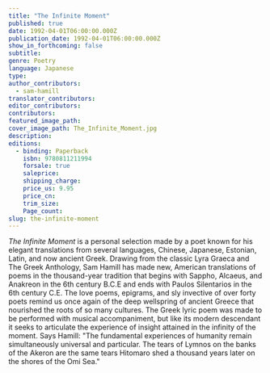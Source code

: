 ```yaml
---
title: "The Infinite Moment"
published: true
date: 1992-04-01T06:00:00.000Z
publication_date: 1992-04-01T06:00:00.000Z
show_in_forthcoming: false
subtitle:
genre: Poetry
language: Japanese
type:
author_contributors:
  - sam-hamill
translator_contributors:
editor_contributors:
contributors:
featured_image_path:
cover_image_path: The_Infinite_Moment.jpg
description:
editions:
  - binding: Paperback
    isbn: 9780811211994
    forsale: true
    saleprice:
    shipping_charge:
    price_us: 9.95
    price_cn:
    trim_size:
    Page_count:
slug: the-infinite-moment
---
```


_The Infinite Moment_ is a personal selection made by a poet known for his elegant translations from several languages, Chinese, Japanese, Estonian, Latin, and now ancient Greek. Drawing from the classic Lyra Graeca and The Greek Anthology, Sam Hamill has made new, American translations of poems in the thousand-year tradition that begins with Sappho, Alcaeus, and Anakreon in the 6th century B.C.E and ends with Paulos Silentarios in the 6th century C.E. The love poems, epigrams, and sly invective of over forty poets remind us once again of the deep wellspring of ancient Greece that nourished the roots of so many cultures. The Greek lyric poem was made to be performed with musical accompaniment, but like its modern descendant it seeks to articulate the experience of insight attained in the infinity of the moment. Says Hamill: "The fundamental experiences of humanity remain simultaneously universal and particular. The tears of Lymnos on the banks of the Akeron are the same tears Hitomaro shed a thousand years later on the shores of the Omi Sea."

